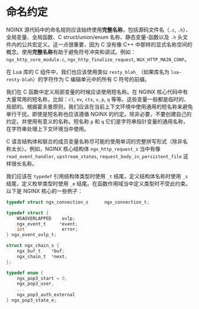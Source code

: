 # 命名约定

NGINX 源代码中的命名规则应该始终使用**完整名称**，包括源码文件名（`.c`, `.h`）、全局变量、全局函数、C struct/union/enum 名称、静态变量-函数以及 `.h` 头文件内的公共宏定义。这一点很重要，因为 C 没有像 C++ 中那样的显式名称空间的概念。使用**完整名称**有助于避免符号冲突和调试。例如： `ngx_http_core_module.c`, `ngx_http_finalize_request`, `NGX_HTTP_MAIN_CONF`。

在 Lua 库的 C 组件中，我们也应该使用类似 `resty_blah_`（如果库名为 `lua-resty-blah`）的字符作为 C 编辑单元中的所有 C 符号的前缀。

我们在 C 函数中定义局部变量的时候应该使用短名称。在 NGINX 核心代码中有大量常用的短名称，比如：`cl`, `ev`, `ctx`, `v`, `p`, `q` 等等。这些变量一般都是临时的、局部的。根据霍夫曼原则，我们应该在当前上下文环境中使用通用的短名称来避免单行干扰。即使是短名称也应该遵循 NGINX 的约定。除非必要，不要创建自己的约定。并使用有意义的名称。短名称 `p` 和 `q` 它们是字符串指针变量的通用名称，在字符串处理上下文环境当中使用。

C 语言结构体和联合的成员变量名称尽可能的使用单词的完整拼写形式（除非名称太长）。例如，NGINX 核心结构体 `ngx_http_request_s` 当中有像 `read_event_handler`, `upstream_states`, `request_body_in_persistent_file` 这样很长名称。

我们应该在 `typedef` 引用结构体类型时使用 `_t` 结尾，定义结构体名称时使用 `_s` 结尾，定义枚举类型时使用 `_e` 结尾。在函数作用域当中定义类型时不受此约束。以下是 NGINX 核心的一些例子：

```c
typedef struct ngx_connection_s      ngx_connection_t;
```

```c
typedef struct {
    WSAOVERLAPPED    ovlp;
    ngx_event_t     *event;
    int              error;
} ngx_event_ovlp_t;
```

```c
struct ngx_chain_s {
    ngx_buf_t    *buf;
    ngx_chain_t  *next;
};
```

```c
typedef enum {
    ngx_pop3_start = 0,
    ngx_pop3_user,
    ...
    ngx_pop3_auth_external
} ngx_pop3_state_e;
```
